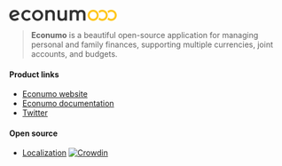 ![This is an image](econumo.png)

> **Econumo** is a beautiful open-source application for managing personal and family finances, supporting multiple currencies, joint accounts, and budgets.

#### Product links
- [Econumo website](https://econumo.com/?utm_source=github)
- [Econumo documentation](https://econumo.com/docs/?utm_source=github)
- [Twitter](https://twitter.com/econumo)

#### Open source
- [Localization](https://crowdin.com/project/econumo) [![Crowdin](https://badges.crowdin.net/econumo/localized.svg)](https://crowdin.com/project/econumo)
